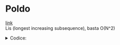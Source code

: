 # Poldo
[link](https://training.olinfo.it/task/poldo)    
Lis (longest increasing subsequence), basta O(N^2)
<details>
  <summary>Codice:</summary>
  
  ```cpp
  #include <bits/stdc++.h>
  using namespace std;

  int main(){
    freopen("input.txt", "r", stdin);
    freopen("output.txt", "w", stdout);
    int n; cin >> n;
    vector<int> p(n); 
    for(int i = 0; i<n; i++) cin >> p[i];
    vector<int> dp(n, 1); 
    for(int i = 1; i<n; i++){
      for(int j = 0; j<i; j++){
        if(p[j]>p[i]) dp[i] = max(dp[i], dp[j]+1);
      }
    }
    int sol = 1;
    for(int i = 0; i<n; i++) sol = max(sol, dp[i]);
    cout << sol <<'\n';
  }
  ```
</details>